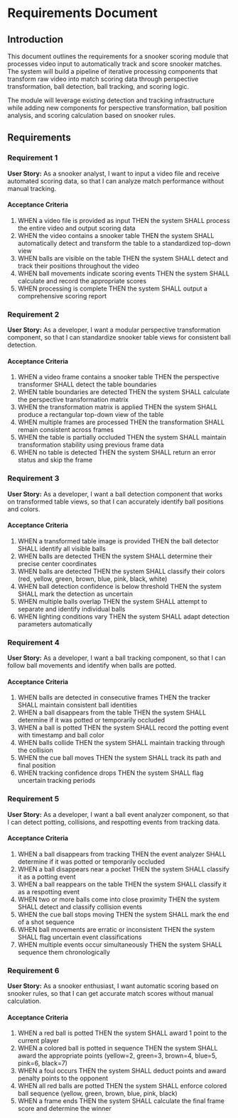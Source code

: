 # Requirements Document

## Introduction

This document outlines the requirements for a snooker scoring module that processes video input to automatically track and score snooker matches. The system will build a pipeline of iterative processing components that transform raw video into match scoring data through perspective transformation, ball detection, ball tracking, and scoring logic.

The module will leverage existing detection and tracking infrastructure while adding new components for perspective transformation, ball position analysis, and scoring calculation based on snooker rules.

## Requirements

### Requirement 1

**User Story:** As a snooker analyst, I want to input a video file and receive automated scoring data, so that I can analyze match performance without manual tracking.

#### Acceptance Criteria

1. WHEN a video file is provided as input THEN the system SHALL process the entire video and output scoring data
2. WHEN the video contains a snooker table THEN the system SHALL automatically detect and transform the table to a standardized top-down view
3. WHEN balls are visible on the table THEN the system SHALL detect and track their positions throughout the video
4. WHEN ball movements indicate scoring events THEN the system SHALL calculate and record the appropriate scores
5. WHEN processing is complete THEN the system SHALL output a comprehensive scoring report

### Requirement 2

**User Story:** As a developer, I want a modular perspective transformation component, so that I can standardize snooker table views for consistent ball detection.

#### Acceptance Criteria

1. WHEN a video frame contains a snooker table THEN the perspective transformer SHALL detect the table boundaries
2. WHEN table boundaries are detected THEN the system SHALL calculate the perspective transformation matrix
3. WHEN the transformation matrix is applied THEN the system SHALL produce a rectangular top-down view of the table
4. WHEN multiple frames are processed THEN the transformation SHALL remain consistent across frames
5. WHEN the table is partially occluded THEN the system SHALL maintain transformation stability using previous frame data
6. WHEN no table is detected THEN the system SHALL return an error status and skip the frame

### Requirement 3

**User Story:** As a developer, I want a ball detection component that works on transformed table views, so that I can accurately identify ball positions and colors.

#### Acceptance Criteria

1. WHEN a transformed table image is provided THEN the ball detector SHALL identify all visible balls
2. WHEN balls are detected THEN the system SHALL determine their precise center coordinates
3. WHEN balls are detected THEN the system SHALL classify their colors (red, yellow, green, brown, blue, pink, black, white)
4. WHEN ball detection confidence is below threshold THEN the system SHALL mark the detection as uncertain
5. WHEN multiple balls overlap THEN the system SHALL attempt to separate and identify individual balls
6. WHEN lighting conditions vary THEN the system SHALL adapt detection parameters automatically

### Requirement 4

**User Story:** As a developer, I want a ball tracking component, so that I can follow ball movements and identify when balls are potted.

#### Acceptance Criteria

1. WHEN balls are detected in consecutive frames THEN the tracker SHALL maintain consistent ball identities
2. WHEN a ball disappears from the table THEN the system SHALL determine if it was potted or temporarily occluded
3. WHEN a ball is potted THEN the system SHALL record the potting event with timestamp and ball color
4. WHEN balls collide THEN the system SHALL maintain tracking through the collision
5. WHEN the cue ball moves THEN the system SHALL track its path and final position
6. WHEN tracking confidence drops THEN the system SHALL flag uncertain tracking periods

### Requirement 5

**User Story:** As a developer, I want a ball event analyzer component, so that I can detect potting, collisions, and respotting events from tracking data.

#### Acceptance Criteria

1. WHEN a ball disappears from tracking THEN the event analyzer SHALL determine if it was potted or temporarily occluded
2. WHEN a ball disappears near a pocket THEN the system SHALL classify it as a potting event
3. WHEN a ball reappears on the table THEN the system SHALL classify it as a respotting event
4. WHEN two or more balls come into close proximity THEN the system SHALL detect and classify collision events
5. WHEN the cue ball stops moving THEN the system SHALL mark the end of a shot sequence
6. WHEN ball movements are erratic or inconsistent THEN the system SHALL flag uncertain event classifications
7. WHEN multiple events occur simultaneously THEN the system SHALL sequence them chronologically

### Requirement 6

**User Story:** As a snooker enthusiast, I want automatic scoring based on snooker rules, so that I can get accurate match scores without manual calculation.

#### Acceptance Criteria

1. WHEN a red ball is potted THEN the system SHALL award 1 point to the current player
2. WHEN a colored ball is potted in sequence THEN the system SHALL award the appropriate points (yellow=2, green=3, brown=4, blue=5, pink=6, black=7)
3. WHEN a foul occurs THEN the system SHALL deduct points and award penalty points to the opponent
4. WHEN all red balls are potted THEN the system SHALL enforce colored ball sequence (yellow, green, brown, blue, pink, black)
5. WHEN a frame ends THEN the system SHALL calculate the final frame score and determine the winner